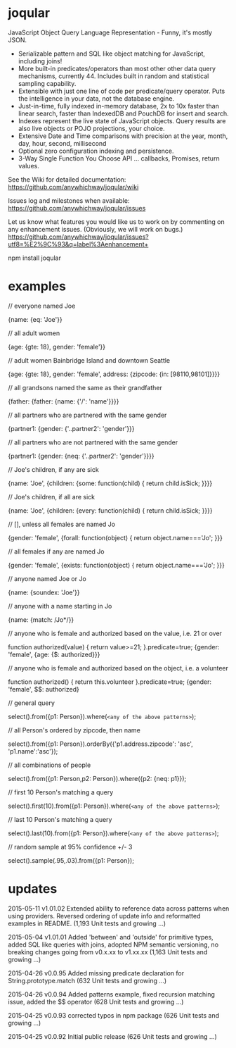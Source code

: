 # joqular
JavaScript Object Query Language Representation - Funny, it's mostly JSON.

- Serializable pattern and SQL like object matching for JavaScript, including joins!
- More built-in predicates/operators than most other other data query mechanisms, currently 44. Includes built in random and statistical sampling capability.
- Extensible with just one line of code per predicate/query operator. Puts the intelligence in your data, not the database engine.
- Just-in-time, fully indexed in-memory database, 2x to 10x faster than linear search, faster than IndexedDB and PouchDB for insert and search.
- Indexes represent the live state of JavaScript objects. Query results are also live objects or POJO projections, your choice.
- Extensive Date and Time comparisons with precision at the year, month, day, hour, second, millisecond
- Optional zero configuration indexing and persistence.
- 3-Way Single Function You Choose API ... callbacks, Promises, return values.

See the Wiki for detailed documentation: https://github.com/anywhichway/joqular/wiki

Issues log and milestones when available: https://github.com/anywhichway/joqular/issues

Let us know what features you would like us to work on by commenting on any enhancement issues. (Obviously, we will work on bugs.) https://github.com/anywhichway/joqular/issues?utf8=%E2%9C%93&q=label%3Aenhancement+

npm install joqular

# examples

// everyone named Joe

{name: {eq: 'Joe'}} 

// all adult women

{age: {gte: 18}, gender: 'female'}} 

// adult women Bainbridge Island and downtown Seattle

{age: {gte: 18}, gender: 'female', address: {zipcode: {in: [98110,98101]}}}} 

// all grandsons named the same as their grandfather

{father: {father: {name: {'/': 'name'}}}} 

// all partners who are partnered with the same gender

{partner1: {gender: {'..partner2': 'gender'}}}

// all partners who are not partnered with the same gender

{partner1: {gender: {neq: {'..partner2': 'gender'}}}} 

// Joe's children, if any are sick

{name: 'Joe', {children: {some: function(child) { return child.isSick; }}}} 

// Joe's children, if all are sick

{name: 'Joe', {children: {every: function(child) { return child.isSick; }}}} 

// [], unless all females are named Jo

{gender: 'female', {forall: function(object) { return object.name==='Jo'; }}} 

// all females if any are named Jo

{gender: 'female', {exists: function(object) { return object.name==='Jo'; }}} 

// anyone named Joe or Jo

{name: {soundex: 'Joe'}} 

// anyone with a name starting in Jo

{name: {match: /Jo*/}}

// anyone who is female and authorized based on the value, i.e. 21 or over 

function authorized(value) { return value>=21; }.predicate=true;
{gender: 'female', {age: {$: authorized}}} 

// anyone who is female and authorized based on the object, i.e. a volunteer 

function authorized() { return this.volunteer }.predicate=true;
{gender: 'female', $$: authorized}

// general query

select().from({p1: Person}).where(`<any of the above patterns>`);

// all Person's ordered by zipcode, then name

select().from({p1: Person}).orderBy({'p1.address.zipcode': 'asc', 'p1.name':'asc'});

 // all combinations of people
 
select().from({p1: Person,p2: Person}).where({p2: {neq: p1}});

// first 10 Person's matching a query

select().first(10).from({p1: Person}).where(`<any of the above patterns>`);

// last 10 Person's matching a query

select().last(10).from({p1: Person}).where(`<any of the above patterns>`);

// random sample at 95% confidence +/- 3

select().sample(.95,.03).from({p1: Person});

# updates

2015-05-11 v1.01.02 Extended ability to reference data across patterns when using providers. Reversed ordering of update info and reformatted examples in README. (1,193 Unit tests and growing ...)

2015-05-04 v1.01.01 Added 'between' and 'outside' for primitive types, added SQL like queries with joins, adopted NPM semantic versioning, no breaking changes going from v0.x.xx to v1.xx.xx (1,163 Unit tests and growing ...)

2015-04-26 v0.0.95 Added missing predicate declaration for String.prototype.match (632 Unit tests and growing ...)

2015-04-26 v0.0.94 Added patterns example, fixed recursion matching issue, added the $$ operator (628 Unit tests and growing ...)

2015-04-25 v0.0.93 corrected typos in npm package  (626 Unit tests and growing ...)

2015-04-25 v0.0.92 Initial public release (626 Unit tests and growing ...)








